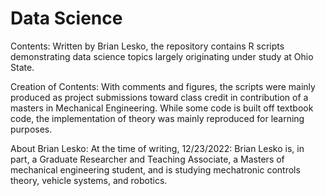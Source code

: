 # Data Science 

Contents: Written by Brian Lesko, the repository contains R scripts demonstrating data science topics largely originating under study at Ohio State. 

Creation of Contents: With comments and figures, the scripts were mainly produced as project submissions toward class credit in contribution of a masters in Mechanical Engineering. While some code is built off textbook code, the implementation of theory was mainly reproduced for learning purposes.

About Brian Lesko: At the time of writing, 12/23/2022: Brian Lesko is, in part, a Graduate Researcher and Teaching Associate, a Masters of mechanical engineering student, and is studying mechatronic controls theory, vehicle systems, and robotics.
